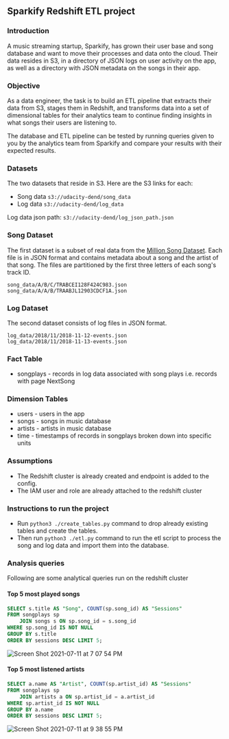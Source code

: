 ## Sparkify Redshift ETL project
### Introduction
A music streaming startup, Sparkify, has grown their user base and song database and want to move their processes and data onto the cloud. Their data resides in S3, in a directory of JSON logs on user activity on the app, as well as a directory with JSON metadata on the songs in their app.

### Objective
<p>As a data engineer, the task is to build an ETL pipeline that extracts their data from S3, stages them in Redshift, and transforms data into a set of dimensional tables for their analytics team to continue finding insights in what songs their users are listening to.</p>
<p>The database and ETL pipeline can be tested by running queries given to you by the analytics team from Sparkify and compare your results with their expected results.</p>

### Datasets
The two datasets that reside in S3. Here are the S3 links for each:
- Song data ``s3://udacity-dend/song_data``
- Log data ``s3://udacity-dend/log_data``

Log data json path: ``s3://udacity-dend/log_json_path.json``

### Song Dataset
The first dataset is a subset of real data from the [Million Song Dataset](https://labrosa.ee.columbia.edu/millionsong/). Each file is in JSON format and contains metadata about a song and the artist of that song. The files are partitioned by the first three letters of each song's track ID. 

```
song_data/A/B/C/TRABCEI128F424C983.json
song_data/A/A/B/TRAABJL12903CDCF1A.json
```

### Log Dataset
The second dataset consists of log files in JSON format.
```
log_data/2018/11/2018-11-12-events.json
log_data/2018/11/2018-11-13-events.json
```

### Fact Table
- songplays - records in log data associated with song plays i.e. records with page NextSong

### Dimension Tables
- users - users in the app
- songs - songs in music database
- artists - artists in music database
- time - timestamps of records in songplays broken down into specific units

### Assumptions
- The Redshift cluster is already created and endpoint is added to the config.
- The IAM user and role are already attached to the redshift cluster

### Instructions to run the project
- Run ``python3 ./create_tables.py`` command to drop already existing tables and create the tables.
- Then run ``python3 ./etl.py`` command to run the etl script to process the song and log data and import them into the database.

### Analysis queries
Following are some analytical queries run on the redshift cluster

#### Top 5 most played songs
```sql
SELECT s.title AS "Song", COUNT(sp.song_id) AS "Sessions" 
FROM songplays sp 
    JOIN songs s ON sp.song_id = s.song_id 
WHERE sp.song_id IS NOT NULL 
GROUP BY s.title 
ORDER BY sessions DESC LIMIT 5;
```

![Screen Shot 2021-07-11 at 7 07 54 PM](https://user-images.githubusercontent.com/2171885/125186278-9136a900-e27d-11eb-98aa-4d6ae9a786d1.png)


#### Top 5 most listened artists

```sql
SELECT a.name AS "Artist", COUNT(sp.artist_id) AS "Sessions" 
FROM songplays sp 
    JOIN artists a ON sp.artist_id = a.artist_id 
WHERE sp.artist_id IS NOT NULL 
GROUP BY a.name 
ORDER BY sessions DESC LIMIT 5;
```
![Screen Shot 2021-07-11 at 9 38 55 PM](https://user-images.githubusercontent.com/2171885/125190289-77eb2800-e290-11eb-9547-6facac1d6dc3.png)

